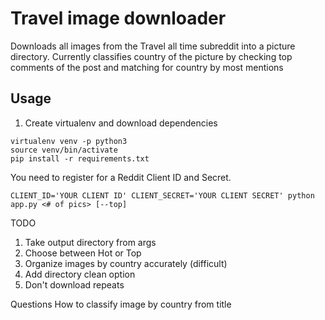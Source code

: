 # Travel image downloader

Downloads all images from the Travel all time subreddit into a picture directory.
Currently classifies country of the picture by checking top comments of the post and matching for country by most mentions

## Usage
1. Create virtualenv and download dependencies
```
virtualenv venv -p python3
source venv/bin/activate
pip install -r requirements.txt
```

You need to register for a Reddit Client ID and Secret. 

```
CLIENT_ID='YOUR CLIENT ID' CLIENT_SECRET='YOUR CLIENT SECRET' python app.py <# of pics> [--top]
```

TODO
1. Take output directory from args
2. Choose between Hot or Top 
3. Organize images by country accurately (difficult)
4. Add directory clean option
5. Don't download repeats

Questions
How to classify image by country from title
